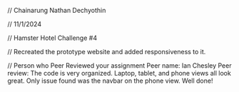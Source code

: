 // Chainarung Nathan Dechyothin

 // 11/1/2024 

 // Hamster Hotel Challenge #4

 // Recreated the prototype website and added responsiveness to it.

// Person who Peer Reviewed your assignment
Peer name: Ian Chesley
Peer review: The code is very organized. Laptop, tablet, and phone views all look great. Only issue found was the navbar on the phone view. Well done!
